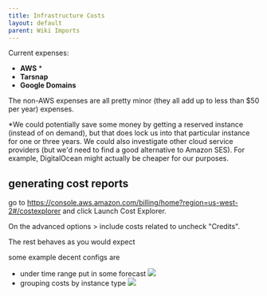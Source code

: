 ```yaml
---
title: Infrastructure Costs
layout: default
parent: Wiki Imports
---
```


Current expenses:

- **AWS** *
- **Tarsnap**
- **Google Domains**

The non-AWS expenses are all pretty minor (they all add up to less than $50 per year) expenses.

*We could potentially save some money by getting a reserved instance (instead of on demand), but that does lock us into that particular instance for one or three years. We could also investigate other cloud service providers (but we'd need to find a good alternative to Amazon SES). For example, DigitalOcean might actually be cheaper for our purposes.

## generating cost reports

go to https://console.aws.amazon.com/billing/home?region=us-west-2#/costexplorer
and click Launch Cost Explorer.

On the advanced options > include costs related to uncheck "Credits".

The rest behaves as you would expect 

some example decent configs are 
 - under time range put in some forecast
![](http://i.imgur.com/5q1zDRR.png)
 - grouping costs by instance type
![](http://i.imgur.com/yC1GIPA.png)
